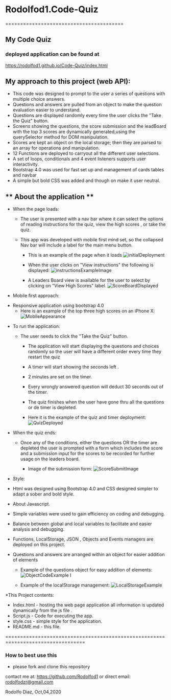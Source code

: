 # Rodolfod1.Code-Quiz
========================================
## My Code Quiz 
### deployed application can be found at 
<https://rodolfod1.github.io/Code-Quiz/index.html>



## My approach to this project (web API):
- This code was designed to prompt to the user a series of questions with multiple choice answers. 
- Questions and answers are pulled from an object to make the question evaluation easier to understand. 
- Questions are displayed randomly every time the user clicks the "Take the Quiz" button.
- Screens showing the questions, the score submission and the leadBoard with the top 3 scores are dynamically generated,using the querySelector method for DOM manipulation.
- Scores are kept an object on the local storage; then they are parsed to an array for operations and manipulation.
- 12 Functions are deployed to carryout all the different user selections. 
- A set of loops, conditionals and 4 event listeners supports user interactivity.
- Bootstrap 4.0 was used for fast set up and management of cards tables and navbar 
- A simple but bold CSS was added and though on make it user neutral.     


## **  About the application **
* When the page loads:
  - The user is presented with a nav bar where it can select the options of reading instructions for the quiz, view the high scores , or take the quiz.
  - This app was developed with mobile first mind set, so the collapsed Nav bar will include a label for the main menu button. 

    - This is an example of the page when it loads 
    ![initialDeployment](Assets/MainloadingScreen.jpg)

    - When the user clicks on "View instructions" the following is displayed:
    ![instructionsExampleImage](Assets/Instructions.jpg) 

    - A Leaders Board view is available for the user to select by clicking on "View High Scores" label.
    ![ScoreBoardDisplayed](Assets/leaderboard.jpg)

* Mobile first approach:
 - Responsive application using bootstrap 4.0
    - Here is an example of the top three high scores on an iPhone X:
    ![MobileAppearance](Assets/MobileVersion.jpg)

* To run the application:
  - The user needs to click the "Take the Quiz" button.
    - The application will start displaying the questions and choices randomly so the user will have a different order every time they restart the quiz
    - A timer will start showing the seconds left .
    - 2 minutes are set on the timer. 
    - Every wrongly answered question will deduct 30 seconds out of the timer.
    - The quiz finishes when the user have gone thru all the questions or de timer is depleted. 

    - Here it is the example of the quiz and timer deployment:
    ![QuizDeployed](Assets/TaketheQuiz.jpg)


* When the quiz ends:
  - Once any of the conditions, either the questions OR the timer are depleted the user is prompted with a form which includes the score and a submission input for the scores to be recorded for further usage on the leaders board.

    - Image of the submission form:
    ![ScoreSubmitImage](Assets/ScoreSubmitt.jpg)    


* Style:
- Html was designed using Bootstrap 4.0 and CSS designed simpler  to adapt a sober and bold style. 
 
 * About Javascript. 
  - Simple variables were used to gain efficiency on coding and debugging. 
  - Balance between global and local variables to facilitate and easier analysis and debugging.
  - Functions, LocalStorage, JSON , Objects and Events managers are deployed on this project. 
  - Questions and answers are arranged within an object for easier addition of elements 
  

    - Example of the questions object for easy addition of elements:
    ![ObjectCodeExample](Assets/CodeObject.jpg) I

    - Example of the localStorage management:
    ![LocalStorageExample](Assets/Codeexamplelocalsto.jpg)

  *This Project contents:
  - Index.html - hosting the web page application all information is updated dynamically from the js file .
  - Script.js - Code for executing the app. 
  - style.css - simple style for the application.
  - README.md - this file.  
 

  =================================================================================
  ### How to best use this 
   - please fork and clone this repository 

 contact me at:
 https://github.com/Rodolfod1
 or direct email: rodolfodzr@gmail.com

 Rodolfo Diaz, Oct,04,2020
